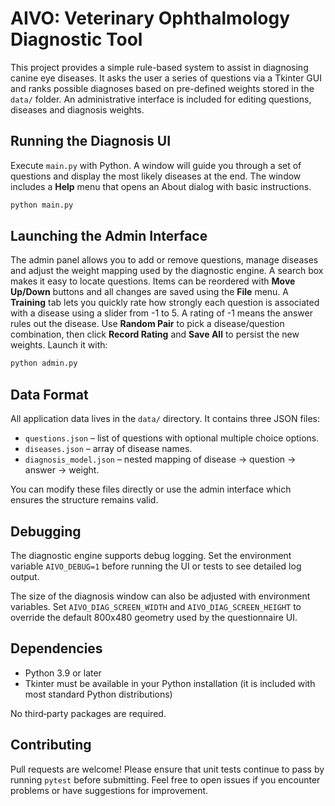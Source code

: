 # AIVO: Veterinary Ophthalmology Diagnostic Tool

This project provides a simple rule-based system to assist in diagnosing canine eye diseases.
It asks the user a series of questions via a Tkinter GUI and ranks possible diagnoses
based on pre-defined weights stored in the `data/` folder. An administrative interface
is included for editing questions, diseases and diagnosis weights.

## Running the Diagnosis UI

Execute `main.py` with Python. A window will guide you through a set of
questions and display the most likely diseases at the end.
The window includes a **Help** menu that opens an About dialog with
basic instructions.

```bash
python main.py
```

## Launching the Admin Interface

The admin panel allows you to add or remove questions, manage diseases and
adjust the weight mapping used by the diagnostic engine. A search box makes it
easy to locate questions. Items can be reordered with **Move Up/Down** buttons
and all changes are saved using the **File** menu. A **Training** tab lets you
quickly rate how strongly each question is associated with a disease using a
slider from -1 to 5. A rating of -1 means the answer rules out the disease.
Use **Random Pair** to pick a disease/question combination, then
click **Record Rating** and **Save All** to persist the new weights.
Launch it with:

```bash
python admin.py
```

## Data Format

All application data lives in the `data/` directory. It contains three JSON
files:

- `questions.json` – list of questions with optional multiple choice options.
- `diseases.json` – array of disease names.
- `diagnosis_model.json` – nested mapping of disease -> question -> answer -> weight.

You can modify these files directly or use the admin interface which ensures the
structure remains valid.

## Debugging

The diagnostic engine supports debug logging. Set the environment variable
`AIVO_DEBUG=1` before running the UI or tests to see detailed log output.

The size of the diagnosis window can also be adjusted with environment
variables. Set `AIVO_DIAG_SCREEN_WIDTH` and `AIVO_DIAG_SCREEN_HEIGHT`
to override the default 800x480 geometry used by the questionnaire UI.

## Dependencies

- Python 3.9 or later
- Tkinter must be available in your Python installation
  (it is included with most standard Python distributions)

No third‑party packages are required.

## Contributing

Pull requests are welcome! Please ensure that unit tests continue to pass by
running `pytest` before submitting. Feel free to open issues if you encounter
problems or have suggestions for improvement.
